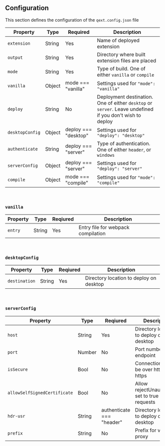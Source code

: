 ## Configuration

This section defines the configuration of the `qext.config.json` file

| Property        | Type   | Required             | Description                                                                                              |
| --------------- | ------ | -------------------- | -------------------------------------------------------------------------------------------------------- |
| `extension`     | String | Yes                  | Name of deployed extension                                                                               |
| `output`        | String | Yes                  | Directory where built extension files are placed                                                         |
| `mode`          | String | Yes                  | Type of build. One of either `vanilla` or `compile`                                                      |
| `vanilla`       | Object | mode === "vanilla"   | Settings used for `"mode": "vanilla"`                                                                    |
| `deploy`        | String | No                   | Deployment destination. One of either `desktop` or `server`. Leave undefined if you don't wish to deploy |
| `desktopConfig` | Object | deploy === "desktop" | Settings used for `"deploy": "desktop"`                                                                  |
| `authenticate`  | String | deploy === "server"  | Type of authentication. One of either `header`, or `windows`                                             |
| `serverConfig`  | Object | deploy === "server"  | Settings used for `"deploy": "server"`                                                                   |
| `compile`       | Object | mode === "compile"   | Settings used for `"mode": "compile"`                                                                    |

</br>

### `vanilla`

| Property | Type   | Reqiured | Description                        |
| -------- | ------ | -------- | ---------------------------------- |
| `entry`  | String | Yes      | Entry file for webpack compilation |

</br>

### `desktopConfig`

| Property      | Type   | Reqiured | Description                             |
| ------------- | ------ | -------- | --------------------------------------- |
| `destination` | String | Yes      | Directory location to deploy on desktop |

</br>

### `serverConfig`

| Property                     | Type   | Reqiured                  | Description                                           |
| ---------------------------- | ------ | ------------------------- | ----------------------------------------------------- |
| `host`                       | String | Yes                       | Directory location to deploy on desktop               |
| `port`                       | Number | No                        | Port number of endpoint                               |
| `isSecure`                   | Bool   | No                        | Connection should be over http or https               |
| `allowSelfSignedCertificate` | Bool   | No                        | Allow rejectUnauthorized set to true in http requests |
| `hdr-usr`                    | String | authenticate === "header" | Directory location to deploy on desktop               |
| `prefix`                     | String | No                        | Prefix for virtual proxy                              |

